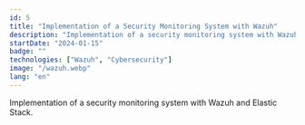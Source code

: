```yaml
---
id: 5
title: "Implementation of a Security Monitoring System with Wazuh"
description: "Implementation of a security monitoring system with Wazuh and Elastic Stack."
startDate: "2024-01-15"
badge: ""
technologies: ["Wazuh", "Cybersecurity"]
image: "/wazuh.webp"
lang: "en"
---
```


Implementation of a security monitoring system with Wazuh and Elastic Stack.
